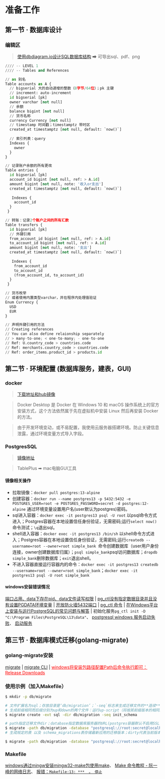 # 准备工作

## 第一节 · 数据库设计

### 编辑区
> [使用dbdiagram.io设计SQL数据库结构](https://dbdiagram.io
) ➡ 可导出sql、pdf、png

```python
//// -- LEVEL 1
//// -- Tables and References

// as 别名
Table accounts as A {
  // bigserial 大的自动递增的整数（8字节/64位）；pk 主键
  // increment: auto-increment
  id bigserial [pk]
  owner varchar [not null]
  // 余额
  balance bigint [not null]
  // 货币名称
  currency Currency [not null]
  // timestamp 时间戳；timestamptz 带时区
  created_at timestamptz [not null, default: `now()`]
  
  // 索引列表：query
  Indexes {
    owner
  }
}

// 记录账户余额的所有更改
Table entries {
  id bigserial [pk]
  account_id bigint [not null, ref: > A.id]
  amount bigint [not null, note: '收入or支出']
  created_at timestamptz [not null, default: `now()`]
  
   Indexes {
    account_id
  }
 }

// 转账：记录2个账户之间的所有汇款
Table transfers {
  id bigserial [pk]
  // 外键引用
  from_account_id bigint [not null, ref: > A.id]
  to_account_id bigint [not null, ref: > A.id]
  amount bigint [not null, note: '支出']
  created_at timestamptz [not null, default: `now()`]
  
   Indexes {
    from_account_id
    to_account_id
    (from_account_id, to_account_id)
  }
 }

// 货币枚举
// 或者使用内置类型varchar，并在程序内处理值验证
Enum Currency {
  USD
  EUR
}

// 声明外键引用的方法
// Creating references
// You can also define relaionship separately
// > many-to-one; < one-to-many; - one-to-one
// Ref: U.country_code > countries.code  
// Ref: merchants.country_code > countries.code
// Ref: order_items.product_id > products.id
```


## 第二节 · 环境配置 (数据库服务，建表，GUI)

### docker
> [下载地址和hub镜像](https://hub.docker.com/editions/community/docker-ce-desktop-windows)

> Docker Desktop 是 Docker 在 Windows 10 和 macOS 操作系统上的官方安装方式，这个方法依然属于先在虚拟机中安装 Linux 然后再安装 Docker 的方法。

> 由于开发环境变动，或不易配置，我使用云服务器搭建环境。防止关键信息泄露，通过环境变量方式导入字段。

### PostgresSQL
> [镜像地址](https://hub.docker.com/_/postgres)

> TablePlus ➡ mac电脑GUI工具

#### 镜像相关操作
- 拉取镜像：`docker pull postgres:13-alpine`
- 创建容器：`docker run --name postgres13 -p 5432:5432 -e POSTGRES_USER=root -e POSTGRES_PASSWORD=secret -d postgres:12-alpine` 通过环境变量设置用户名(user默认为postgres)密码。
- sql进入容器：`docker exec -it postgres13 psql -U root` 以psql命令方式进入；Postgres容器在本地设置信任身份验证，无需密码;运行`select now()`命令测试；`\q`退出sql。
- shell进入容器：`docker exec -it postgres13 /bin/sh` 以shell命令方式进入；Postgres容器在本地设置信任身份验证，无需密码;运行`createdb --username=root --owner=root simple_bank
`命令创建数据库（user用户身份连接，owner创建数据库归属）；`psql simple_bank`psql访问数据库；`dropdb simple_bank`删除数据库；`exit`退出shell。
- 不进入容器直接运行容器内的命令：`docker exec -it postgres13 createdb --username=root --owner=root simple_bank`；`docker exec -it postgres13 psql -U root simple_bank`


#### windows安装错误情况
[端口占用、data下存在pid、data文件读写权限](https://blog.csdn.net/international24/article/details/89710703) | 
[pg_ctl没有指定数据目录并且没有设置PGDATA环境变量](https://blog.csdn.net/IToBeNo_1/article/details/79808817) 
| [开放防火墙5432端口](https://blog.csdn.net/weixin_40598838/article/details/111875617) 
| [pg_ctl 命令](https://www.cnblogs.com/hello-wei/p/10150883.html) 
| [在Windows平台上安装与运行PostgreSQL的常见问题与解答](https://wiki.postgresql.org/wiki/%E5%9C%A8Windows%E5%B9%B3%E5%8F%B0%E4%B8%8A%E5%AE%89%E8%A3%85%E4%B8%8E%E8%BF%90%E8%A1%8CPostgreSQL%E7%9A%84%E5%B8%B8%E8%A7%81%E9%97%AE%E9%A2%98%E4%B8%8E%E8%A7%A3%E7%AD%94) 
| 初始化服务`pg_ctl init -D "C:\Program Files\PostgreSQL\13\data"`、
[postgresql windows 服务启动失败](https://www.cnblogs.com/wolbo/p/11551686.html)、
[启动服务](https://blog.csdn.net/weixin_32227927/article/details/113477719)


## 第三节 · 数据库模式迁移(golang-migrate)

### golang-migrate安装
[migrate](https://github.com/golang-migrate/migrate) | 
[migrate CLI](https://github.com/golang-migrate/migrate/tree/master/cmd/migrate) | 
<a style="color:red" href="https://github.com/golang-migrate/migrate/releases">windows将安装包路径配置Path后命令执行即可：Release Downloads</a>

### 使用示例（加入Makefile）
```bash
$ mkdir -p db/migrate

# 文件扩展名为sql；存放目录是‘db/migration’；`-seq`标志来生成迁移文件的**连续**版本号；`init_schema`是自定义的迁移名称
# 生成前缀相同而后缀分别为up和down的两个文件：运行up-script（将按其前缀版本的相同顺序依次运行）以对模式进行向前更改；想恢复up-script所做的更改，则运行down-script（将按其前缀版本的相反顺序依次运行）。
$ migrate create -ext sql -dir db/migration -seq init_schema

# path指定迁移文件dir；database指定数据库服务器的URL(postgres容器默认不启用SSL)；verbose要求migrate打印详细日志记录；最后使用“up”参数告诉migrate运行`migrate up`
$ migrate -path db/migration -database "postgresql://root:secret@localhost:5432/simple_bank?sslmode=disable" -verbose up
# 生成规定的表 以及 schema_migrations表存储最新应用的迁移版本；dirty代表当前版本是干净的还是脏的。f或0表示干净（即没有出问题）。

$ migrate -path db/migration -database "postgresql://root:secret@localhost:5432/simple_bank?sslmode=disable" -verbose down
```

### Makefile

[windows通过mingw安装mingw32-make包使用make](https://www.cnblogs.com/TonyJia/p/13212110.html)、
[Make 命令教程 - 阮一峰的网络日志](http://www.ruanyifeng.com/blog/2015/02/make.html)、
[报错：`Makefile:13: ***  。 停止`](http://blog.sciencenet.cn/blog-1470666-873932.html)

